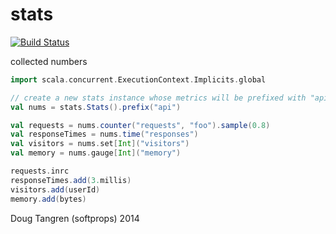 # stats

[![Build Status](https://travis-ci.org/softprops/stats.svg?branch=master)](https://travis-ci.org/softprops/stats)

collected numbers

```scala
import scala.concurrent.ExecutionContext.Implicits.global

// create a new stats instance whose metrics will be prefixed with "api"
val nums = stats.Stats().prefix("api")

val requests = nums.counter("requests", "foo").sample(0.8)
val responseTimes = nums.time("responses")
val visitors = nums.set[Int]("visitors")
val memory = nums.gauge[Int]("memory")

requests.inrc
responseTimes.add(3.millis)
visitors.add(userId)
memory.add(bytes)
```

Doug Tangren (softprops) 2014
